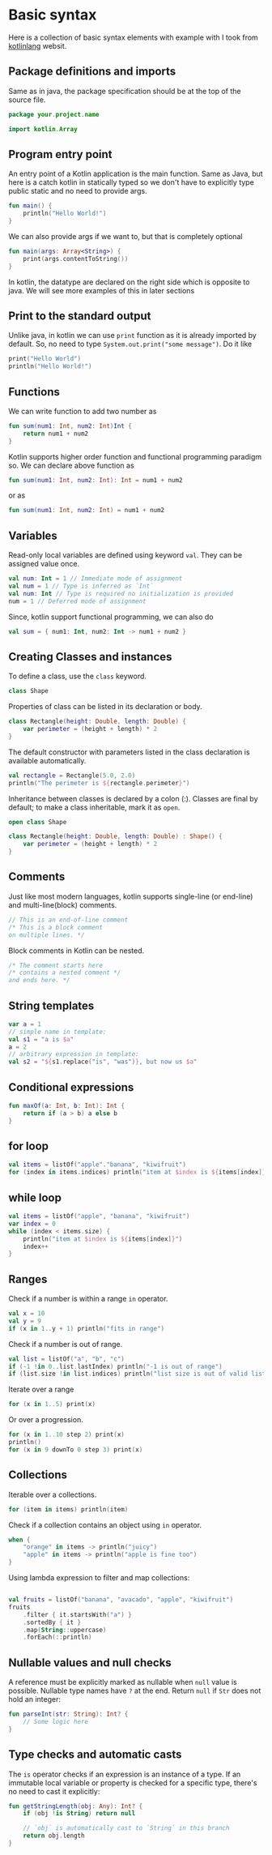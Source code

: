 # Basic syntax

Here is a collection of basic syntax elements with example with I took
from [kotlinlang](https://kotlinlang.org/docs/basic-syntax.html) websit.

## Package definitions and imports

Same as in java, the package specification should be at the top of the source file.

```kotlin
package your.project.name

import kotlin.Array
```

## Program entry point

An entry point of a Kotlin application is the main function.
Same as Java, but here is a catch kotlin in statically typed so we don't have to explicitly type public static and
no need to provide args.

```kotlin
fun main() {
    println("Hello World!")
}
```

We can also provide args if we want to, but that is completely optional

```kotlin
fun main(args: Array<String>) {
    print(args.contentToString())
}
```

In kotlin, the datatype are declared on the right side which is opposite to java. We will see more examples of this in
later sections

## Print to the standard output

Unlike java, in kotlin we can use `print` function as it is already imported by default. So, no need to
type `System.out.print("some message")`.
Do it like

```kotlin
print("Hello World")
println("Hello World!")
```

## Functions

We can write function to add two number as

```kotlin
fun sum(num1: Int, num2: Int)Int {
    return num1 + num2
}
```

Kotlin supports higher order function and functional programming paradigm so. We can declare above function as

```kotlin
fun sum(num1: Int, num2: Int): Int = num1 + num2
```

or as

```kotlin 
fun sum(num1: Int, num2: Int) = num1 + num2
```

## Variables

Read-only local variables are defined using keyword `val`. They can be assigned value once.

```kotlin
val num: Int = 1 // Immediate mode of assignment
val num = 1 // Type is inferred as `Int`
val num: Int // Type is required no initialization is provided
num = 1 // Deferred mode of assignment
```

Since, kotlin support functional programming, we can also do

```kotlin
val sum = { num1: Int, num2: Int -> num1 + num2 }
```

## Creating Classes and instances

To define a class, use the `class` keyword.

```kotlin
class Shape
```

Properties of class can be listed in its declaration or body.

```kotlin
class Rectangle(height: Double, length: Double) {
    var perimeter = (height + length) * 2
}
```

The default constructor with parameters listed in the class declaration is available automatically.

```kotlin
val rectangle = Rectangle(5.0, 2.0)
println("The perimeter is ${rectangle.perimeter}")
```

Inheritance between classes is declared by a colon (:). Classes are final by default; to make a class inheritable, mark
it as `open`.

```kotlin
open class Shape

class Rectangle(height: Double, length: Double) : Shape() {
    var perimeter = (height + length) * 2
}
```

## Comments

Just like most modern languages, kotlin supports single-line (or end-line) and multi-line(block) comments.

```kotlin
// This is an end-of-line comment
/* This is a block comment
on multiple lines. */
```

Block comments in Kotlin can be nested.

```kotlin
/* The comment starts here
/* contains a nested comment */
and ends here. */
```

## String templates

```kotlin
var a = 1
// simple name in template:
val s1 = "a is $a"
a = 2
// arbitrary expression in template:
val s2 = "${s1.replace("is", "was")}, but now us $a"
```

## Conditional expressions

```kotlin
fun maxOf(a: Int, b: Int): Int {
    return if (a > b) a else b
}
```

## for loop

```kotlin
val items = listOf("apple"."banana", "kiwifruit")
for (index in items.indices) println("item at $index is ${items[index]}")
```

## while loop

```kotlin
val items = listOf("apple", "banana", "kiwifruit")
var index = 0
while (index < items.size) {
    println("item at $index is ${items[index]}")
    index++
}
```

## Ranges

Check if a number is within a range `in` operator.

```kotlin
val x = 10
val y = 9
if (x in 1..y + 1) println("fits in range")
```

Check if a number is out of range.

```kotlin
val list = listOf("a", "b", "c")
if (-1 !in 0..list.lastIndex) println("-1 is out of range")
if (list.size !in list.indices) println("list size is out of valid list indices range, too")
```

Iterate over a range

```kotlin
for (x in 1..5) print(x)
```

Or over a progression.

```kotlin
for (x in 1..10 step 2) print(x)
println()
for (x in 9 downTo 0 step 3) print(x)
```

## Collections

Iterable over a collections.

```kotlin
for (item in items) println(item)
```

Check if a collection contains an object using `in` operator.

```kotlin
when {
    "orange" in items -> println("juicy")
    "apple" in items -> println("apple is fine too")
}
```

Using lambda expression to filter and map collections:

```kotlin

val fruits = listOf("banana", "avacado", "apple", "kiwifruit")
fruits
    .filter { it.startsWith("a") }
    .sortedBy { it }
    .map(String::uppercase)
    .forEach(::println)
```

## Nullable values and null checks

A reference must be explicitly marked as nullable when `null` value is possible. Nullable type names have `?` at the
end.
Return `null` if `Str` does not hold an integer:

```kotlin
fun parseInt(str: String): Int? {
    // Some logic here
}
```

## Type checks and automatic casts

The `is` operator checks if an expression is an instance of a type. If an immutable local variable or property is checked for a specific type, there's no need to cast it explicitly:

```kotlin
fun getStringLength(obj: Any): Int? {
    if (obj !is String) return null

    // `obj` is automatically cast to `String` in this branch
    return obj.length
}
```
